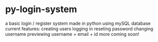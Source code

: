 # py-login-system
a basic login / register system made in python using mySQL database 
current features:
    creating users
    logging in
    reseting password
    changing username
    previewing username + email + id
  more coming soon!
